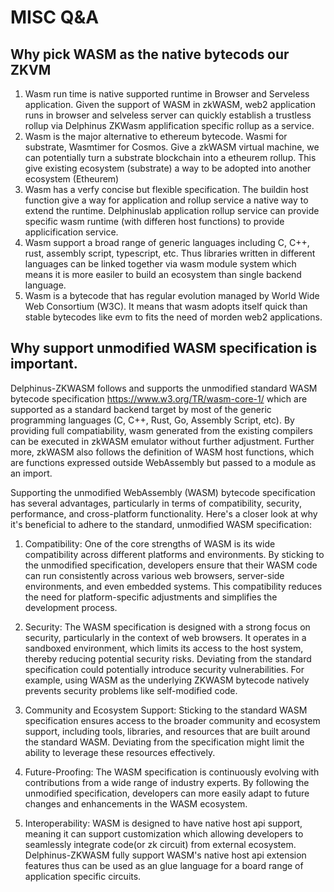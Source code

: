 # MISC Q&A

## Why pick WASM as the native bytecods our ZKVM

1. Wasm run time is native supported runtime in Browser and Serveless application. Given the support of WASM in zkWASM, web2 application runs in browser and selveless server can quickly establish a trustless rollup via Delphinus ZKWasm applification specific rollup as a service.
2. Wasm is the major alternative to ethereum bytecode. Wasmi for substrate, Wasmtimer for Cosmos. Give a zkWASM virtual machine, we can potentially turn a substrate blockchain into a etheurem rollup. This give existing ecosystem (substrate) a way to be adopted into another ecosystem (Etheurem)
3. Wasm has a verfy concise but flexible specification. The buildin host function give a way for application and rollup service a native way to extend the runtime. Delphinuslab application rollup service can provide specific wasm runtime (with differen host functions) to provide applicification service.
4. Wasm support a broad range of generic languages including C, C++, rust, assembly script, typescript, etc. Thus libraries written in different languages can be linked together via wasm module system which means it is more easiler to build an ecosystem than single backend language.
5. Wasm is a bytecode that has regular evolution managed by World Wide Web Consortium (W3C). It means that wasm adopts itself quick than stable bytecodes like evm to fits the need of morden web2 applications.

## Why support unmodified WASM specification is important.
Delphinus-ZKWASM follows and supports the unmodified standard WASM bytecode specification https://www.w3.org/TR/wasm-core-1/ which are supported as a standard backend target by most of the generic programming languages (C, C++, Rust, Go, Assembly Script, etc). By providing full compatiability, wasm generated from the existing compilers can be executed in zkWASM emulator without further adjustment. Further more, zkWASM also follows the definition of WASM host functions, which are functions expressed outside WebAssembly but passed to a module as an import.

Supporting the unmodified WebAssembly (WASM) bytecode specification has several advantages, particularly in terms of compatibility, security, performance, and cross-platform functionality. Here's a closer look at why it's beneficial to adhere to the standard, unmodified WASM specification:

1. Compatibility: One of the core strengths of WASM is its wide compatibility across different platforms and environments. By sticking to the unmodified specification, developers ensure that their WASM code can run consistently across various web browsers, server-side environments, and even embedded systems. This compatibility reduces the need for platform-specific adjustments and simplifies the development process.

2. Security: The WASM specification is designed with a strong focus on security, particularly in the context of web browsers. It operates in a sandboxed environment, which limits its access to the host system, thereby reducing potential security risks. Deviating from the standard specification could potentially introduce security vulnerabilities. For example, using WASM as the underlying ZKWASM bytecode natively prevents security problems like self-modified code.

3. Community and Ecosystem Support: Sticking to the standard WASM specification ensures access to the broader community and ecosystem support, including tools, libraries, and resources that are built around the standard WASM. Deviating from the specification might limit the ability to leverage these resources effectively.

4. Future-Proofing: The WASM specification is continuously evolving with contributions from a wide range of industry experts. By following the unmodified specification, developers can more easily adapt to future changes and enhancements in the WASM ecosystem.

5. Interoperability: WASM is designed to have native host api support, meaning it can support customization which allowing developers to seamlessly integrate code(or zk circuit) from external ecosystem. Delphinus-ZKWASM fully support WASM's native host api extension features thus can be used as an glue language for a board range of application specific circuits.

